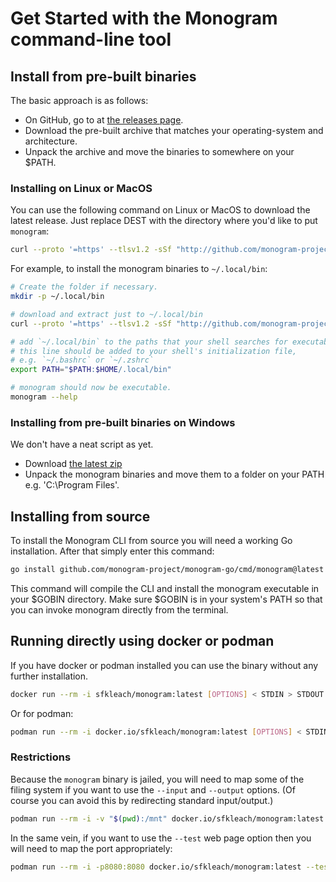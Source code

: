 # Get Started with the Monogram command-line tool

## Install from pre-built binaries

The basic approach is as follows:

- On GitHub, go to at [the releases page](https://github.com/monogram-project/monogram-go/releases).
- Download the pre-built archive that matches your operating-system and architecture.
- Unpack the archive and move the binaries to somewhere on your $PATH.

### Installing on Linux or MacOS

You can use the following command on Linux or MacOS to download the latest
release. Just replace DEST with the directory where you'd like to put
`monogram`:
```sh
curl --proto '=https' --tlsv1.2 -sSf "http://github.com/monogram-project/monogram-go/install.sh" | bash -s -- --to DEST
```

For example, to install the monogram binaries to `~/.local/bin`:

```sh
# Create the folder if necessary.
mkdir -p ~/.local/bin

# download and extract just to ~/.local/bin
curl --proto '=https' --tlsv1.2 -sSf "http://github.com/monogram-project/monogram-go/install.sh" | bash -s -- --to ~/.local/bin

# add `~/.local/bin` to the paths that your shell searches for executables
# this line should be added to your shell's initialization file,
# e.g. `~/.bashrc` or `~/.zshrc`
export PATH="$PATH:$HOME/.local/bin"

# monogram should now be executable.
monogram --help
```

### Installing from pre-built binaries on Windows

We don't have a neat script as yet.

- Download [the latest zip](https://github.com/monogram-project/monogram-go/releases/download/latest/monogram-windows.zip)
- Unpack the monogram binaries and move them to a folder on your PATH e.g. 'C:\Program Files'.

## Installing from source

To install the Monogram CLI from source you will need a working Go
installation. After that simply enter this command:

```sh
go install github.com/monogram-project/monogram-go/cmd/monogram@latest
```

This command will compile the CLI and install the monogram executable in your
$GOBIN directory. Make sure $GOBIN is in your system's PATH so that you can
invoke monogram directly from the terminal.

## Running directly using docker or podman

If you have docker or podman installed you can use the binary without
any further installation.

```sh
docker run --rm -i sfkleach/monogram:latest [OPTIONS] < STDIN > STDOUT
```

Or for podman:

```sh
podman run --rm -i docker.io/sfkleach/monogram:latest [OPTIONS] < STDIN > STDOUT
```

### Restrictions

Because the `monogram` binary is jailed, you will need to map some of the filing
system if you want to use the `--input` and `--output` options. (Of course you
can avoid this by redirecting standard input/output.)

```sh
podman run --rm -i -v "$(pwd):/mnt" docker.io/sfkleach/monogram:latest --input myfile.mg
```

In the same vein, if you want to use the `--test` web page option then you will
need to map the port appropriately:

```sh
podman run --rm -i -p8080:8080 docker.io/sfkleach/monogram:latest --test
```


